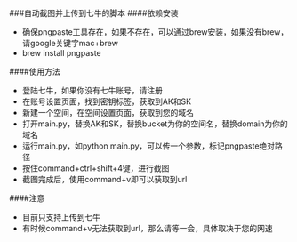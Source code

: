 ###自动截图并上传到七牛的脚本
####依赖安装
* 确保pngpaste工具存在，如果不存在，可以通过brew安装，如果没有brew，请google关键字mac+brew
* brew install pngpaste

####使用方法
* 登陆七牛，如果你没有七牛账号，请注册
* 在账号设置页面，找到密钥标签，获取到AK和SK
* 新建一个空间，在空间设置页面，获取到您的域名
* 打开main.py，替换AK和SK，替换bucket为你的空间名，替换domain为你的域名
* 运行main.py，如python main.py，可以传一个参数，标记pngpaste绝对路径
* 按住command+ctrl+shift+4键，进行截图
* 截图完成后，使用command+v即可以获取到url

####注意
* 目前只支持上传到七牛
* 有时候command+v无法获取到url，那么请等一会，具体取决于您的网速
